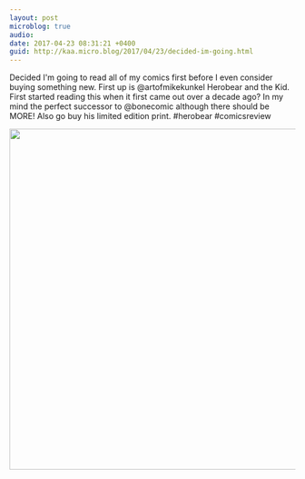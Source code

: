 ```yaml
---
layout: post
microblog: true
audio: 
date: 2017-04-23 08:31:21 +0400
guid: http://kaa.micro.blog/2017/04/23/decided-im-going.html
---
```

Decided I'm going to read all of my comics first before I even consider buying something new. First up is @artofmikekunkel Herobear and the Kid. First started reading this when it first came out over a decade ago? In my mind the perfect successor to @bonecomic although there should be MORE! Also go buy his limited edition print. #herobear #comicsreview

<img src="http://www.kaa.bz/uploads/2018/b05a24cb16.jpg" width="600" height="600" />
